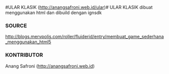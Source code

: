 #ULAR KLASIK (http://anangsafroni.web.id/ular)#
ULAR KLASIK dibuat menggunakan html dan dibuild dengan ignsdk

### SOURCE ###
http://blogs.mervpolis.com/roller/fluiderid/entry/membuat_game_sederhana_menggunakan_html5

### KONTRIBUTOR ####
Anang Safroni (http://anangsafroni.web.id)
